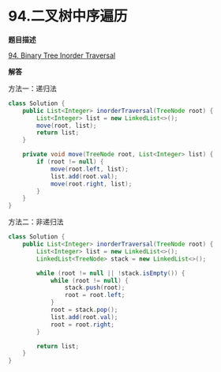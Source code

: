 # 94.二叉树中序遍历

**题目描述**

[94. Binary Tree Inorder Traversal](https://leetcode-cn.com/problems/binary-tree-inorder-traversal/)

**解答**

方法一：递归法

```java
class Solution {
    public List<Integer> inorderTraversal(TreeNode root) {
        List<Integer> list = new LinkedList<>();
        move(root, list);
        return list;
    }

    private void move(TreeNode root, List<Integer> list) {
        if (root != null) {
            move(root.left, list);
            list.add(root.val);
            move(root.right, list);
        }
    }
}
```

方法二：非递归法

```java
class Solution {
    public List<Integer> inorderTraversal(TreeNode root) {
        List<Integer> list = new LinkedList<>();
        LinkedList<TreeNode> stack = new LinkedList<>();

        while (root != null || !stack.isEmpty()) {
            while (root != null) {
                stack.push(root);
                root = root.left;
            }
            root = stack.pop();
            list.add(root.val);
            root = root.right;
        }

        return list;
    }
}
```